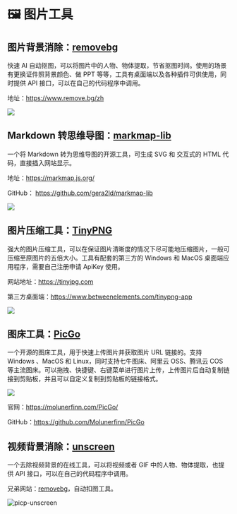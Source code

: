 

# 🖼 图片工具



## 图片背景消除：[removebg](https://www.remove.bg/zh)

快速 AI 自动抠图，可以将图片中的人物、物体提取，节省抠图时间。使用的场景有更换证件照背景颜色、做 PPT 等等，工具有桌面端以及各种插件可供使用，同时提供 API 接口，可以在自己的代码程序中调用。



地址：https://www.remove.bg/zh



![](https://mayandev.oss-cn-hangzhou.aliyuncs.com/blog/daily-share-pic-1.png)



## Markdown 转思维导图：[markmap-lib](https://markmap.js.org/)

一个将 Markdown 转为思维导图的开源工具，可生成 SVG 和 交互式的 HTML 代码，直接插入网站显示。



地址：https://markmap.js.org/

GitHub： https://github.com/gera2ld/markmap-lib



![](https://mayandev.oss-cn-hangzhou.aliyuncs.com/blog/daily-share-pic-2.png)



## 图片压缩工具：[TinyPNG](https://tinyjpg.com)

强大的图片压缩工具，可以在保证图片清晰度的情况下尽可能地压缩图片，一般可压缩至原图片的五倍大小。工具有配套的第三方的 Windows 和 MacOS 桌面端应用程序，需要自己注册申请 ApiKey 使用。



网站地址：https://tinyjpg.com

第三方桌面端：https://www.betweenelements.com/tinypng-app



![](https://mayandev.oss-cn-hangzhou.aliyuncs.com/blog/daily-share-pic-3.png)



## 图床工具：[PicGo](https://github.com/Molunerfinn/PicGo)



一个开源的图床工具，用于快速上传图片并获取图片 URL 链接的。支持 Windows 、MacOS 和 Linux，同时支持七牛图床、阿里云 OSS、腾讯云 COS 等主流图床。可以拖拽、快捷键、右键菜单进行图片上传，上传图片后自动复制链接到剪贴板，并且可以自定义复制到剪贴板的链接格式。

![](https://mayandev.oss-cn-hangzhou.aliyuncs.com/blog/pic-picgo.png)

官网：https://molunerfinn.com/PicGo/

GitHub：https://github.com/Molunerfinn/PicGo



## 视频背景消除：[unscreen](https://www.unscreen.com/)

一个去除视频背景的在线工具，可以将视频或者 GIF 中的人物、物体提取，也提供 API 接口，可以在自己的代码程序中调用。



兄弟网站：[removebg](https://www.remove.bg/zh)，自动扣图工具。



![picp-unscreen](https://mayandev.oss-cn-hangzhou.aliyuncs.com/blog/picp-unscreen.png)

